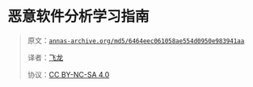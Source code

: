 # 恶意软件分析学习指南

> 原文：[`annas-archive.org/md5/6464eec061058ae554d0950e983941aa`](https://annas-archive.org/md5/6464eec061058ae554d0950e983941aa)
> 
> 译者：[飞龙](https://github.com/wizardforcel)
> 
> 协议：[CC BY-NC-SA 4.0](http://creativecommons.org/licenses/by-nc-sa/4.0/)
